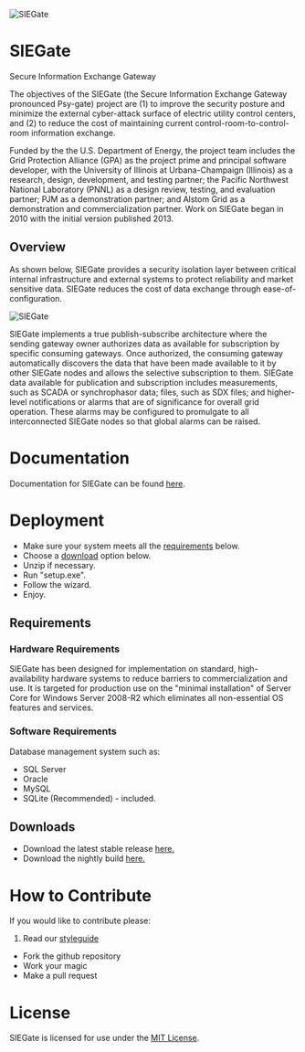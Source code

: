 ![SIEGate](http://www.gridprotectionalliance.org/images/products/SIEGate.png)
# SIEGate
Secure Information Exchange Gateway

The objectives of the SIEGate (the Secure Information Exchange Gateway pronounced Psy-gate) project are (1) to improve the security posture and minimize the external cyber-attack surface of electric utility control centers, and (2) to reduce the cost of maintaining current control-room-to-control-room information exchange.

Funded by the the U.S. Department of Energy, the project team includes the Grid Protection Alliance (GPA) as the project prime and principal software developer, with the University of Illinois at Urbana-Champaign (Illinois) as a research, design, development, and testing partner; the Pacific Northwest National Laboratory (PNNL) as a design review, testing, and evaluation partner; PJM as a demonstration partner; and Alstom Grid as a demonstration and commercialization partner. Work on SIEGate began in 2010 with the initial version published 2013.

## Overview

As shown below, SIEGate provides a security isolation layer between critical internal infrastructure and external systems to protect reliability and market sensitive data. SIEGate reduces the cost of data exchange through ease-of-configuration.

![SIEGate](https://www.gridprotectionalliance.org/docs/products/siegate/SIEGateUseCase.png)

SIEGate implements a true publish-subscribe architecture where the sending gateway owner authorizes data as available for subscription by specific consuming gateways. Once authorized, the consuming gateway automatically discovers the data that have been made available to it by other SIEGate nodes and allows the selective subscription to them. SIEGate data available for publication and subscription includes measurements, such as SCADA or synchrophasor data; files, such as SDX files; and higher-level notifications or alarms that are of significance for overall grid operation. These alarms may be configured to promulgate to all interconnected SIEGate nodes so that global alarms can be raised.

# Documentation
Documentation for SIEGate can be found [here](https://github.com/GridProtectionAlliance/SIEGate/blob/master/Source/Documentation/wiki/SIEGate_Documentation.md).

# Deployment

* Make sure your system meets all the [requirements](#requirements) below.
* Choose a [download](#downloads) option below.
* Unzip if necessary.
* Run "setup.exe".
* Follow the wizard.
* Enjoy.

## Requirements

### Hardware Requirements

SIEGate has been designed for implementation on standard, high-availability hardware systems to reduce barriers to commercialization and use. It is targeted for production use on the "minimal installation" of Server Core for Windows Server 2008-R2 which eliminates all non-essential OS features and services.

### Software Requirements

Database management system such as:
* SQL Server
* Oracle
* MySQL
* SQLite (Recommended) - included.

## Downloads
* Download the latest stable release [here.](http://siegate.codeplex.com/downloads/get/859784)
* Download the nightly build [here.](http://www.gridprotectionalliance.org/nightlybuilds/SIEGate/Beta/SIEGate.Installs.zip)

# How to Contribute
If you would like to contribute please:

1. Read our [styleguide](https://www.gridprotectionalliance.org/docs/GPA_Coding_Guidelines_2011_03.pdf)
* Fork the github repository
* Work your magic
* Make a pull request

# License

SIEGate is licensed for use under the [MIT License](https://github.com/GridProtectionAlliance/SIEGate/blob/master/LICENSE.txt).
